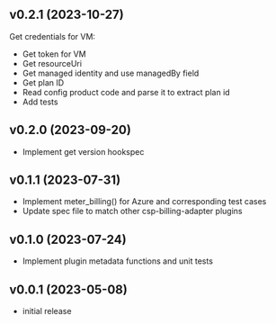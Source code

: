 v0.2.1 (2023-10-27)
-------------------

Get credentials for VM:
  - Get token for VM
  - Get resourceUri
  - Get managed identity and use managedBy field
  - Get plan ID
  - Read config product code and parse it to extract plan id
  - Add tests

v0.2.0 (2023-09-20)
-------------------

- Implement get version hookspec

v0.1.1 (2023-07-31)
-------------------

- Implement meter_billing() for Azure and corresponding test cases
- Update spec file to match other csp-billing-adapter plugins

v0.1.0 (2023-07-24)
-------------------

- Implement plugin metadata functions and unit tests

v0.0.1 (2023-05-08)
-------------------

- initial release
